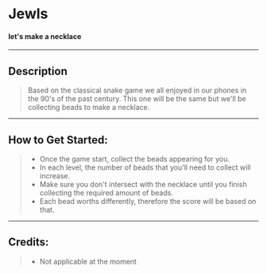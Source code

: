 # Jewls
#### let's make a necklace
***

## Description
> Based on the classical snake game we all enjoyed in our phones in the 90's of the past century. This one will be the same but we'll be collecting beads to make a necklace.
***

## How to Get Started:
> * Once the game start, collect the beads appearing for you.
> * In each level, the number of beads that you'll need to collect will increase.
> * Make sure you don't intersect with the necklace until you finish collecting the required amount of beads.
> * Each bead worths differently, therefore the score will be based on that.
***

## Credits:
> * Not applicable at the moment
